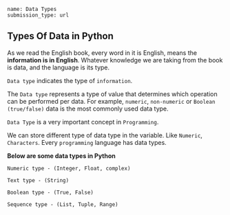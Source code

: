 ```ngMeta
name: Data Types 
submission_type: url
```
## Types Of Data in Python

As we read the English book, every word in it is English, means the **information is in English**. Whatever knowledge we are taking from the book is data, and the language is its type.


`Data type` indicates the type of `information`.

The `Data type` represents a type of value that determines which operation can be performed per data. For example, `numeric`, `non-numeric` or `Boolean (true/false)` data is the most commonly used data type.


`Data Type` is a very important concept in `Programming`.

We can store different type of data type in the variable. Like `Numeric`, `Characters`. Every `programming` language has data types.

**Below are some data types in Python**

```
Numeric type - (Integer, Float, complex)

Text type - (String)

Boolean type - (True, False)

Sequence type - (List, Tuple, Range)
```

